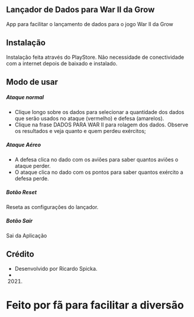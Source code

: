 ## Lançador de Dados para War II da Grow

App para facilitar o lançamento de dados para o jogo War II da Grow

## Instalação
Instalação feita através do PlayStore.
Não necessidade de conectividade com a internet depois de baixado e instalado.

## Modo de usar

##### Ataque normal

- Clique longo sobre os dados para selecionar a quantidade dos dados que serão usados no ataque (vermelho) e defesa (amarelos).
- Clique na frase DADOS PARA WAR II para rolagem dos dados. Observe os resultados e veja quanto e quem perdeu exércitos;

##### Ataque Aéreo

-  A defesa clica no dado com os aviões para saber quantos aviões o ataque perder.
- O ataque clica no dado com os pontos para saber quantos exército a defesa perde.

##### Botão Reset

Reseta as configurações do lançador.

##### Botão Sair

Sai da Aplicação




## Crédito

* Desenvolvido por Ricardo Spicka.
* 2021.

# Feito por fã para facilitar a diversão